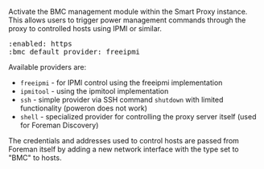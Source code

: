 
Activate the BMC management module within the Smart Proxy instance.  This allows users to trigger power management commands through the proxy to controlled hosts using IPMI or similar.

<pre>
:enabled: https
:bmc_default_provider: freeipmi
</pre>

Available providers are:

* `freeipmi` - for IPMI control using the freeipmi implementation
* `ipmitool` - using the ipmitool implementation
* `ssh` - simple provider via SSH command `shutdown` with limited functionality (poweron does not work)
* `shell` - specialized provider for controlling the proxy server itself (used for Foreman Discovery)

The credentials and addresses used to control hosts are passed from Foreman itself by adding a new network interface with the type set to "BMC" to hosts.
